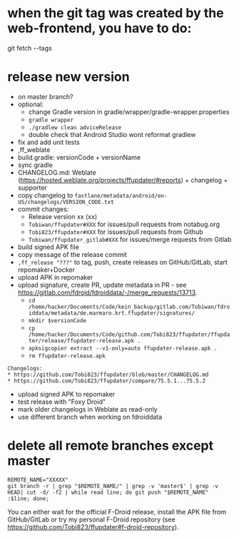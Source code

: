 # when the git tag was created by the web-frontend, you have to do:

git fetch --tags

# release new version

- on master branch?
- optional:
  - change Gradle version in gradle/wrapper/gradle-wrapper.properties
  - `gradle wrapper`
  - `./gradlew clean adviceRelease`
  - double check that Android Studio wont reformat gradlew
- fix and add unit tests
- ,ff_weblate
- build.gradle: versionCode + versionName
- sync gradle
- CHANGELOG.md: Weblate (https://hosted.weblate.org/projects/ffupdater/#reports) + changelog + supporter
- copy changelog to `fastlane/metadata/android/en-US/changelogs/VERSION_CODE.txt`
- commit changes:
  - Release version xx (xx)
  - `Tobiwan/ffupdater#XXX` for issues/pull requests from notabug.org
  - `Tobi823/ffupdater#XXX` for issues/pull requests from Github
  - `Tobiwan/ffupdater_gitlab#XXX` for issues/merge requests from Gitlab
- build signed APK file
- copy message of the release commit
- `,ff_release "???"` to tag, push, create releases on GitHub/GitLab, start repomaker+Docker
- upload APK in repomaker
- upload signature, create PR, update metadata in PR -
  see https://gitlab.com/fdroid/fdroiddata/-/merge_requests/13713.
  - `cd /home/hacker/Documents/Code/kein_backup/gitlab.com/Tobiwan/fdroiddata/metadata/de.marmaro.krt.ffupdater/signatures/`
  - `mkdir $versionCode`
  - `cp /home/hacker/Documents/Code/github.com/Tobi823/ffupdater/ffupdater/release/ffupdater-release.apk .`
  - `apksigcopier extract --v1-only=auto ffupdater-release.apk .`
  - `rm ffupdater-release.apk`

```
Changelogs:
* https://github.com/Tobi823/ffupdater/blob/master/CHANGELOG.md
* https://github.com/Tobi823/ffupdater/compare/75.5.1...75.5.2
```

- upload signed APK to repomaker
- test release with "Foxy Droid"
- mark older changelogs in Weblate as read-only
- use different branch when working on fdroiddata

# delete all remote branches except master

````
REMOTE_NAME="XXXXX"
git branch -r | grep "$REMOTE_NAME/" | grep -v 'master$' | grep -v HEAD| cut -d/ -f2 | while read line; do git push "$REMOTE_NAME" :$line; done;
````

You can either wait for the official F-Droid release, install the APK file from GitHub/GitLab or try my
personal F-Droid repository (see https://github.com/Tobi823/ffupdater#f-droid-repository).